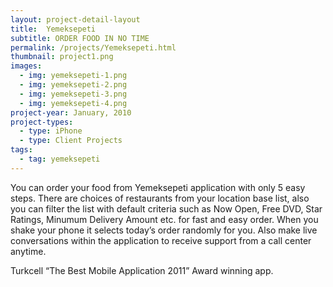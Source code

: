```yaml
---
layout: project-detail-layout
title:  Yemeksepeti
subtitle: ORDER FOOD IN NO TIME
permalink: /projects/Yemeksepeti.html
thumbnail: project1.png
images:
  - img: yemeksepeti-1.png
  - img: yemeksepeti-2.png
  - img: yemeksepeti-3.png
  - img: yemeksepeti-4.png
project-year: January, 2010
project-types:
  - type: iPhone
  - type: Client Projects
tags:
  - tag: yemeksepeti
---
```


You can order your food from Yemeksepeti application with only 5 easy steps. There are choices of  restaurants from your location base list, also you can filter the list with default criteria such as Now Open, Free DVD, Star Ratings, Minumum Delivery Amount etc. for fast and easy order.  When you shake your phone it selects today’s order randomly for you. Also make live conversations within the application to receive support from a call center anytime.

Turkcell “The Best Mobile Application 2011” Award winning app.
